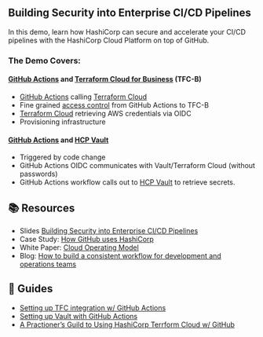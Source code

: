 ## Building Security into Enterprise CI/CD Pipelines

In this demo, learn how HashiCorp can secure and accelerate your CI/CD pipelines with the HashiCorp Cloud Platform on top of GitHub. 

### The Demo Covers:
#### [GitHub Actions][3] and [Terraform Cloud for Business][1] (TFC-B)
  * [GitHub Actions][3] calling [Terraform Cloud][1]
  * Fine grained [access control](https://github.com/hashicorp/terraform-dynamic-credentials-setup-examples/blob/main/aws/aws.tf#L45) from GitHub Actions to TFC-B
  * [Terraform Cloud][1] retrieving AWS credentials via OIDC
  * Provisioning infrastructure
#### [GitHub Actions][3] and [HCP Vault][2]
  * Triggered by code change
  * GitHub Actions OIDC communicates with Vault/Terraform Cloud (without passwords)
  * GitHub Actions workflow calls out to [HCP Vault][2]  to retrieve secrets.


## :books: Resources
* Slides [Building Security into Enterprise CI/CD Pipelines](http://bit.ly/3yl988W "Presentation given with this demo")
* Case Study: [How GitHub uses HashiCorp](https://www.hashicorp.com/case-studies/github)
* White Paper: [Cloud Operating Model](https://www.datocms-assets.com/2885/1658941487-hashicorp_com_platformteams_template_digital-6.pdf)
* Blog: [How to build a consistent workflow for development and operations teams](https://github.blog/2023-02-28-how-to-build-a-consistent-workflow-for-development-and-operations-teams/) 

## :compass: Guides
* [Setting up TFC integration w/ GitHub Actions](https://developer.hashicorp.com/terraform/tutorials/automation/github-actions)
* [Setting up Vault with GitHub Actions](https://developer.hashicorp.com/vault/tutorials/app-integration/github-actions)
* [A Practioner’s Guild to Using HashiCorp Terrform Cloud w/ GitHub](https://www.hashicorp.com/resources/a-practitioner-s-guide-to-using-hashicorp-terraform-cloud-with-github)

[1]: https://app.terraform.io/public/signup/account?product_intent=terraform
[2]: https://www.hashicorp.com/products/vault
[3]: https://github.com/features/actions
